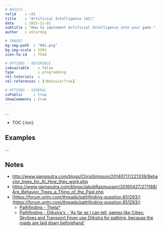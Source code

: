 ```yaml
---
# BASICS
refid    : rAI
title    : "Artificial Intelligence (AI)"
date     : 2015-11-02
subtitle : "How to implement Artificial Intelligence into your game."
author   : aStardog

# IMAGES
bg-img-path  : "001.png"
bg-img-scale : 150%
icon-fa-id   : f544

# OPTIONS - REFERENCE
isAvailable    : false
type           : programming
rel-tutorials  : 
rel-references : [rBehaviorTree]

# OPTIONS - GENERAL
isPublic     : true
showComments : true
---
```

...

* TOC
{:toc}

## Examples

...

## Notes

* http://www.gamasutra.com/blogs/ChrisSimpson/20140717/221339/Behavior_trees_for_AI_How_they_work.php
* https://www.gamasutra.com/blogs/JakobRasmussen/20160427/271188/Are_Behavior_Trees_a_Thing_of_the_Past.php
* [https://forum.unity.com/threads/pathfinding-question.851293/](https://forum.unity.com/threads/pathfinding-question.851293/)
  * [Pathfinding - Theta*](http://www.gameaipro.com/GameAIPro2/GameAIPro2_Chapter16_Theta_Star_for_Any-Angle_Pathfinding.pdf)
  * [Pathfinding - Dijkstra's - 'As far as I can tell, games like Cities: Skylines and Transport Fever use Dijkstra for pathing, because the roads are laid down beforehand'](https://medium.com/@nicholas.w.swift/easy-dijkstras-pathfinding-324a51eeb0f)
